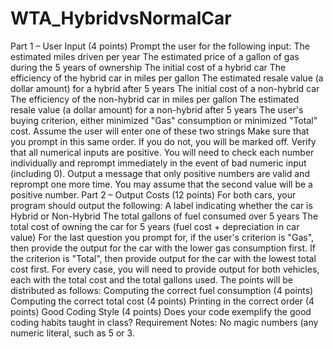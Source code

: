 # WTA_HybridvsNormalCar
Part 1 – User Input (4 points) Prompt the user for the following input:  The estimated miles driven per year The estimated price of a gallon of gas during the 5 years of ownership The initial cost of a hybrid car The efficiency of the hybrid car in miles per gallon The estimated resale value (a dollar amount) for a hybrid after 5 years The initial cost of a non-hybrid car The efficiency of the non-hybrid car in miles per gallon The estimated resale value (a dollar amount) for a non-hybrid after 5 years The user's buying criterion, either minimized "Gas" consumption or minimized "Total" cost. Assume the user will enter one of these two strings Make sure that you prompt in this same order. If you do not, you will be marked off.  Verify that all numerical inputs are positive. You will need to check each number individually and reprompt immediately in the event of bad numeric input (including 0). Output a message that only positive numbers are valid and reprompt one more time. You may assume that the second value will be a positive number.   Part 2 – Output Costs (12 points) For both cars, your program should output the following:  A label indicating whether the car is Hybrid or Non-Hybrid The total gallons of fuel consumed over 5 years The total cost of owning the car for 5 years (fuel cost + depreciation in car value) For the last question you prompt for, if the user's criterion is "Gas", then provide the output for the car with the lower gas consumption first. If the criterion is "Total", then provide output for the car with the lowest total cost first. For every case, you will need to provide output for both vehicles, each with the total cost and the total gallons used.  The points will be distributed as follows:  Computing the correct fuel consumption (4 points) Computing the correct total cost (4 points) Printing in the correct order (4 points) Good Coding Style (4 points) Does your code exemplify the good coding habits taught in class? Requirement Notes: No magic numbers (any numeric literal, such as 5 or 3.
